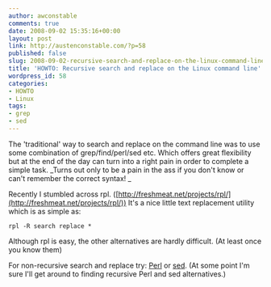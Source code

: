 ```yaml
---
author: awconstable
comments: true
date: 2008-09-02 15:35:16+00:00
layout: post
link: http://austenconstable.com/?p=58
published: false
slug: 2008-09-02-recursive-search-and-replace-on-the-linux-command-line
title: 'HOWTO: Recursive search and replace on the Linux command line'
wordpress_id: 58
categories:
- HOWTO
- Linux
tags:
- grep
- sed
---
```


The 'traditional' way to search and replace on the command line was to use some combination of grep/find/perl/sed etc. Which offers great flexibility but at the end of the day can turn into a right pain in order to complete a simple task. _Turns out only to be a pain in the ass if you don't know or can't remember the correct syntax! _


Recently I stumbled across rpl. ([http://freshmeat.net/projects/rpl/](http://freshmeat.net/projects/rpl/)) It's a nice little text replacement utility which is as simple as:

    
    rpl -R search replace *


Although rpl is easy, the other alternatives are hardly difficult. (At least once you know them)

For non-recursive search and replace try: [Perl](http://www.liamdelahunty.com/tips/linux_search_and_replace_multiple_files.php) or [sed](http://gabeanderson.com/2008/02/01/unixlinux-find-replace-in-multiple-files/). (At some point I'm sure I'll get around to finding recursive Perl and sed alternatives.)
